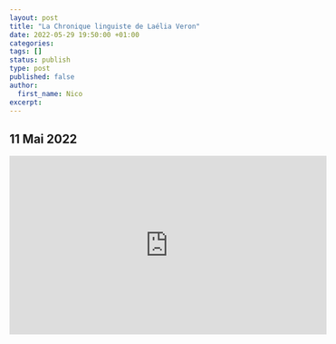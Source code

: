```yaml
---
layout: post
title: "La Chronique linguiste de Laélia Veron"
date: 2022-05-29 19:50:00 +01:00
categories:
tags: []
status: publish
type: post
published: false
author:
  first_name: Nico
excerpt:
---
```



## 11 Mai 2022

<iframe width="560" height="315" src="https://www.youtube.com/embed/cglF1Rl2eHs" title="YouTube video player" frameborder="0" allow="accelerometer; autoplay; clipboard-write; encrypted-media; gyroscope; picture-in-picture" allowfullscreen></iframe>

